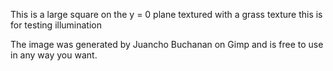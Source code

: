 This is a large square on the y = 0 plane textured with a grass texture
this is for testing illumination

The image was generated by Juancho Buchanan on Gimp and is free to use in any way you want.